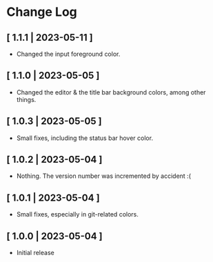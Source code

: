 # Change Log

## [ 1.1.1 | 2023-05-11 ]

- Changed the input foreground color.

## [ 1.1.0 | 2023-05-05 ]

- Changed the editor & the title bar background colors, among other things. 

## [ 1.0.3 | 2023-05-05 ]

- Small fixes, including the status bar hover color.

## [ 1.0.2 | 2023-05-04 ]

- Nothing. The version number was incremented by accident :(

## [ 1.0.1 | 2023-05-04 ]

- Small fixes, especially in git-related colors.

## [ 1.0.0 | 2023-05-04 ]

- Initial release